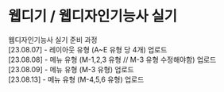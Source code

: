 # 웹디기 / 웹디자인기능사 실기
웹디자인기능사 실기 준비 과정<br>
[23.08.07] - 레이아웃 유형 (A~E 유형 당 4개) 업로드<br>
[23.08.08] - 메뉴 유형 (M-1,2,3 유형 // M-3 유형 수정해야함) 업로드<br>
[23.08.09] - 메뉴 유형 (M-3 유형) 업로드<br> 
[23.08.13] - 메뉴 유형 (M-4,5,6 유형) 업로드<br> 
